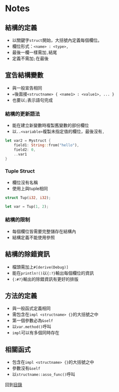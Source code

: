 # Notes

## 結構的定義
- 以關鍵字`struct`開始，大括號內定義每個欄位。
- 欄位形式：`<name> : <type>,`
- 最後一欄一樣需加`,`結尾
- 定義不需加`;`在最後

## 宣告結構變數
- 與一般宣告相同
- `=`後面接`<structname> { <name1> : <value1>, ... }`
- 也要以`;`表示語句完成

### 結構的更新語法
- 能在建立新變數時複製舊變數的部份欄位
- 以`..<variable>`複製未指定值的欄位，最後沒有`,`
``` rust
let var2 = Mystruct {
    field1: String::from("hello"),
    field2: 0,
    ..var1
}
```

### Tuple Struct
- 欄位沒有名稱
- 使用上與tuple相同
``` rust
struct Tup(i32, i32);

let var = Tup(1, 2);
```

### 結構的限制
- 每個欄位皆需要完整儲存在結構內
- 結構定義不能使用參照

## 結構的除錯資訊
- 檔頭需加上`#[derive(Debug)]`
- 能在`println!()`以`{:?}`輸出每個欄位的資訊
- `{:#?}`輸出的除錯資訊有更好的排版

## 方法的定義
- 與一般函式定義相同
- 需包含在`impl <structname> {}`的大括號之中
- 第一個參數必為`&self`
- 以`var.method()`呼叫
- `impl`可以有多個同時存在

## 相關函式
- 包含在`impl <structname> {}`的大括號之中
- 參數沒有`&self`
- 以`structname::asso_func()`呼叫

回到[目錄](./README.md)
